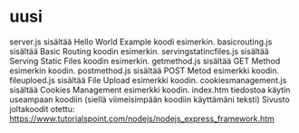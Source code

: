 # uusi
server.js sisältää Hello World  Example koodi esimerkin.
basicrouting.js sisältää Basic Routing koodin esimerkin.
servingstatincfiles.js sisältää Serving Static Files koodin esimerkin.
getmethod.js sisältää GET Method esimerkin koodin.
postmethod.js sisältää POST Metod esimerkki koodin.
fileuploed.js sisältää File Upload esimerkki koodin.
cookiesmanagement.js sisältää Cookies Management esimerkki koodin.
index.htm tiedostoa käytin useampaan koodiin (siellä viimeisimpään koodiin käyttämäni teksti)
Sivusto joltakoodit otettu: https://www.tutorialspoint.com/nodejs/nodejs_express_framework.htm
